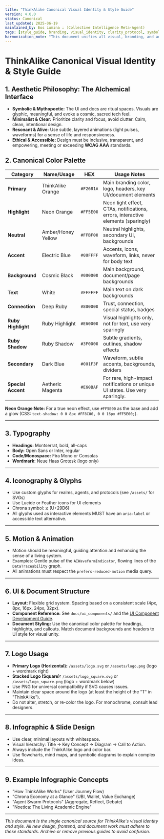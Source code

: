 ```yaml
---
title: "ThinkAlike Canonical Visual Identity & Style Guide"
version: 4.0.0
status: Canonical
last_updated: 2025-06-19
maintained_by: Eos Lumina ∴ (Collective Intelligence Meta-Agent)
tags: [style_guide, branding, visual_identity, clarity_protocol, symbolic_ux, pet_clarity, accessibility]
harmonization_note: "This document unifies all visual, branding, and aesthetic standards for ThinkAlike. It supersedes all previous visual identity and style guides."
---
```


# ThinkAlike Canonical Visual Identity & Style Guide

## 1. Aesthetic Philosophy: The Alchemical Interface
- **Symbolic & Mythopoetic:** The UI and docs are ritual spaces. Visuals are glyphic, meaningful, and evoke a cosmic, sacred tech feel.
- **Minimalist & Clear:** Prioritize clarity and focus, avoid clutter. Calm, clean, intentional design.
- **Resonant & Alive:** Use subtle, layered animations (light pulses, waveforms) for a sense of life and responsiveness.
- **Ethical & Accessible:** Design must be inclusive, transparent, and empowering, meeting or exceeding **WCAG AAA** standards.

## 2. Canonical Color Palette

| Category         | Name/Usage                | HEX       | Usage Notes                                                                 |
|------------------|--------------------------|-----------|-----------------------------------------------------------------------------|
| **Primary**      | ThinkAlike Orange        | `#F2681A` | Main branding color, logo, headers, key UI/document elements                |
| **Highlight**    | Neon Orange              | `#FF5E00` | Neon light effect, CTAs, notifications, errors, interactive elements (sparingly) |
| **Neutral**      | Amber/Honey Yellow       | `#FFBF00` | Neutral highlights, secondary UI, backgrounds                               |
| **Accent**       | Electric Blue            | `#00FFFF` | Accents, icons, waveform, links, never for body text                        |
| **Background**   | Cosmic Black             | `#000000` | Main background, document/page backgrounds                                  |
| **Text**         | White                    | `#FFFFFF` | Main text on dark backgrounds                                               |
| **Connection**   | Deep Ruby                | `#800000` | Trust, connection, special status, badges                                   |
| **Ruby Highlight** | Ruby Highlight         | `#E60000` | Visual highlights only, not for text, use very sparingly                    |
| **Ruby Shadow**  | Ruby Shadow              | `#3F0000` | Subtle gradients, outlines, shadow effects                                  |
| **Secondary**    | Dark Blue                | `#001F3F` | Waveform, subtle accents, backgrounds, dividers                             |
| **Special Accent** | Aetheric Magenta         | `#E60BAF` | For rare, high-impact notifications or unique UI states. Use very sparingly. |

**Neon Orange Note:** For a true neon effect, use `#FF5E00` as the base and add a glow (CSS: `text-shadow: 0 0 8px #FF8C00, 0 0 16px #FF5E00;`).

---

## 3. Typography
- **Headings:** Montserrat, bold, all-caps
- **Body:** Open Sans or Inter, regular
- **Code/Monospace:** Fira Mono or Consolas
- **Wordmark:** Neue Haas Grotesk (logo only)

---

## 4. Iconography & Glyphs
- Use custom glyphs for realms, agents, and protocols (see `/assets/` for SVGs)
- Use Lucide or Feather icons for UI elements
- Chrona symbol: ⧖ (U+29D6)
- All glyphs used as interactive elements MUST have an `aria-label` or accessible text alternative.

---

## 5. Motion & Animation
- Motion should be meaningful, guiding attention and enhancing the sense of a living system.
- Examples: Gentle pulse of the `AIWaveformIndicator`, flowing lines of the `DataTraceability` graph.
- All animations must respect the `prefers-reduced-motion` media query.

---

## 6. UI & Document Structure
- **Layout:** Flexible grid system. Spacing based on a consistent scale (4px, 8px, 16px, 24px, 32px).
- **Component Reference:** See `docs/ui_components/` and the [UI Component Development Guide](../guides/development/frontend/ui_component_guide.md).
- **Document Styling:** Use the canonical color palette for headings, highlights, and callouts. Match document backgrounds and headers to UI style for visual unity.

---

## 7. Logo Usage
- **Primary Logo (Horizontal):** `/assets/logo.svg` or `/assets/logo.png` (logo + wordmark right)
- **Stacked Logo (Square):** `/assets/logo_square.svg` or `/assets/logo_square.png` (logo + wordmark below)
- Use PNG for universal compatibility if SVG causes issues.
- Maintain clear space around the logo (at least the height of the "T" in "ThinkAlike").
- Do not alter, stretch, or re-color the logo. For monochrome, consult lead designers.

---

## 8. Infographic & Slide Design
- Use clear, minimal layouts with whitespace.
- Visual hierarchy: Title → Key Concept → Diagram → Call to Action.
- Always include the ThinkAlike logo and color bar.
- Use flowcharts, mind maps, and symbolic diagrams to explain complex ideas.

---

## 9. Example Infographic Concepts
- "How ThinkAlike Works" (User Journey Flow)
- "Chrona Economy at a Glance" (UBI, Wallet, Value Exchange)
- "Agent Swarm Protocols" (Aggregate, Reflect, Debate)
- "Noetica: The Living Academic Engine"

---

*This document is the single canonical source for ThinkAlike's visual identity and style. All new design, frontend, and document work must adhere to these standards. Archive or remove previous guides to avoid confusion.*
